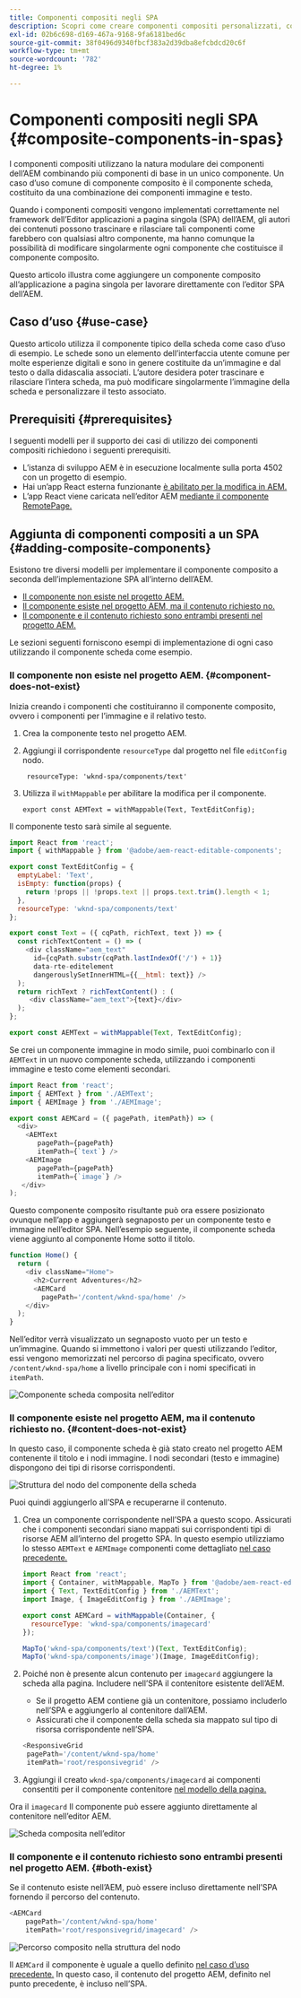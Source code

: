 ```yaml
---
title: Componenti compositi negli SPA
description: Scopri come creare componenti compositi personalizzati, composti da altri componenti compatibili con l’editor di applicazioni a pagina singola (SPA) dell’AEM.
exl-id: 02b6c698-d169-467a-9168-9fa6181bed6c
source-git-commit: 38f0496d9340fbcf383a2d39dba8efcbdcd20c6f
workflow-type: tm+mt
source-wordcount: '782'
ht-degree: 1%

---
```


# Componenti compositi negli SPA {#composite-components-in-spas}

I componenti compositi utilizzano la natura modulare dei componenti dell’AEM combinando più componenti di base in un unico componente. Un caso d’uso comune di componente composito è il componente scheda, costituito da una combinazione dei componenti immagine e testo.

Quando i componenti compositi vengono implementati correttamente nel framework dell’Editor applicazioni a pagina singola (SPA) dell’AEM, gli autori dei contenuti possono trascinare e rilasciare tali componenti come farebbero con qualsiasi altro componente, ma hanno comunque la possibilità di modificare singolarmente ogni componente che costituisce il componente composito.

Questo articolo illustra come aggiungere un componente composito all’applicazione a pagina singola per lavorare direttamente con l’editor SPA dell’AEM.

## Caso d’uso {#use-case}

Questo articolo utilizza il componente tipico della scheda come caso d’uso di esempio. Le schede sono un elemento dell’interfaccia utente comune per molte esperienze digitali e sono in genere costituite da un’immagine e dal testo o dalla didascalia associati. L’autore desidera poter trascinare e rilasciare l’intera scheda, ma può modificare singolarmente l’immagine della scheda e personalizzare il testo associato.

## Prerequisiti {#prerequisites}

I seguenti modelli per il supporto dei casi di utilizzo dei componenti compositi richiedono i seguenti prerequisiti.

* L’istanza di sviluppo AEM è in esecuzione localmente sulla porta 4502 con un progetto di esempio.
* Hai un’app React esterna funzionante [è abilitato per la modifica in AEM.](spa-edit-external.md)
* L’app React viene caricata nell’editor AEM [mediante il componente RemotePage.](spa-remote-page.md)

## Aggiunta di componenti compositi a un SPA {#adding-composite-components}

Esistono tre diversi modelli per implementare il componente composito a seconda dell’implementazione SPA all’interno dell’AEM.

* [Il componente non esiste nel progetto AEM.](#component-does-not-exist)
* [Il componente esiste nel progetto AEM, ma il contenuto richiesto no.](#content-does-not-exist)
* [Il componente e il contenuto richiesto sono entrambi presenti nel progetto AEM.](#both-exist)

Le sezioni seguenti forniscono esempi di implementazione di ogni caso utilizzando il componente scheda come esempio.

### Il componente non esiste nel progetto AEM. {#component-does-not-exist}

Inizia creando i componenti che costituiranno il componente composito, ovvero i componenti per l’immagine e il relativo testo.

1. Crea la componente testo nel progetto AEM.
1. Aggiungi il corrispondente `resourceType` dal progetto nel file `editConfig` nodo.

   ```text
    resourceType: 'wknd-spa/components/text' 
   ```

1. Utilizza il `withMappable` per abilitare la modifica per il componente.

   ```text
   export const AEMText = withMappable(Text, TextEditConfig); 
   ```

Il componente testo sarà simile al seguente.

```javascript
import React from 'react';
import { withMappable } from '@adobe/aem-react-editable-components';

export const TextEditConfig = {
  emptyLabel: 'Text',
  isEmpty: function(props) {
    return !props || !props.text || props.text.trim().length < 1;
  },
  resourceType: 'wknd-spa/components/text'
};

export const Text = ({ cqPath, richText, text }) => {
  const richTextContent = () => (
    <div className="aem_text"
      id={cqPath.substr(cqPath.lastIndexOf('/') + 1)}
      data-rte-editelement
      dangerouslySetInnerHTML={{__html: text}} />
  );
  return richText ? richTextContent() : (
     <div className="aem_text">{text}</div>
  );
};

export const AEMText = withMappable(Text, TextEditConfig);
```

Se crei un componente immagine in modo simile, puoi combinarlo con il `AEMText` in un nuovo componente scheda, utilizzando i componenti immagine e testo come elementi secondari.

```javascript
import React from 'react';
import { AEMText } from './AEMText';
import { AEMImage } from './AEMImage';

export const AEMCard = ({ pagePath, itemPath}) => (
  <div>
    <AEMText
       pagePath={pagePath}
       itemPath={`text`} />
    <AEMImage
       pagePath={pagePath}
       itemPath={`image`} />
   </div>
);
```

Questo componente composito risultante può ora essere posizionato ovunque nell’app e aggiungerà segnaposto per un componente testo e immagine nell’editor SPA. Nell’esempio seguente, il componente scheda viene aggiunto al componente Home sotto il titolo.

```javascript
function Home() {
  return (
    <div className="Home">
      <h2>Current Adventures</h2>
      <AEMCard
        pagePath='/content/wknd-spa/home' />
    </div>
  );
}
```

Nell’editor verrà visualizzato un segnaposto vuoto per un testo e un’immagine. Quando si immettono i valori per questi utilizzando l’editor, essi vengono memorizzati nel percorso di pagina specificato, ovvero `/content/wknd-spa/home`  a livello principale con i nomi specificati in `itemPath`.

![Componente scheda composita nell’editor](assets/composite-card.png)

### Il componente esiste nel progetto AEM, ma il contenuto richiesto no. {#content-does-not-exist}

In questo caso, il componente scheda è già stato creato nel progetto AEM contenente il titolo e i nodi immagine. I nodi secondari (testo e immagine) dispongono dei tipi di risorse corrispondenti.

![Struttura del nodo del componente della scheda](assets/composite-node-structure.png)

Puoi quindi aggiungerlo all’SPA e recuperarne il contenuto.

1. Crea un componente corrispondente nell’SPA a questo scopo. Assicurati che i componenti secondari siano mappati sui corrispondenti tipi di risorse AEM all’interno del progetto SPA. In questo esempio utilizziamo lo stesso `AEMText` e `AEMImage` componenti come dettagliato [nel caso precedente.](#component-does-not-exist)

   ```javascript
   import React from 'react';
   import { Container, withMappable, MapTo } from '@adobe/aem-react-editable-components';
   import { Text, TextEditConfig } from './AEMText';
   import Image, { ImageEditConfig } from './AEMImage';
   
   export const AEMCard = withMappable(Container, {
     resourceType: 'wknd-spa/components/imagecard'
   });
   
   MapTo('wknd-spa/components/text')(Text, TextEditConfig);
   MapTo('wknd-spa/components/image')(Image, ImageEditConfig);
   ```

1. Poiché non è presente alcun contenuto per `imagecard` aggiungere la scheda alla pagina. Includere nell’SPA il contenitore esistente dell’AEM.
   * Se il progetto AEM contiene già un contenitore, possiamo includerlo nell’SPA e aggiungerlo al contenitore dall’AEM.
   * Assicurati che il componente della scheda sia mappato sul tipo di risorsa corrispondente nell’SPA.

   ```javascript
   <ResponsiveGrid
    pagePath='/content/wknd-spa/home'
    itemPath='root/responsivegrid' />
   ```

1. Aggiungi il creato `wknd-spa/components/imagecard` ai componenti consentiti per il componente contenitore [nel modello della pagina.](/help/sites-authoring/templates.md)

Ora il `imagecard` Il componente può essere aggiunto direttamente al contenitore nell’editor AEM.

![Scheda composita nell’editor](assets/composite-card.gif)

### Il componente e il contenuto richiesto sono entrambi presenti nel progetto AEM. {#both-exist}

Se il contenuto esiste nell’AEM, può essere incluso direttamente nell’SPA fornendo il percorso del contenuto.

```javascript
<AEMCard
    pagePath='/content/wknd-spa/home'
    itemPath='root/responsivegrid/imagecard' />
```

![Percorso composito nella struttura del nodo](assets/composite-path.png)

Il `AEMCard` il componente è uguale a quello definito [nel caso d’uso precedente.](#content-does-not-exist) In questo caso, il contenuto del progetto AEM, definito nel punto precedente, è incluso nell’SPA.
